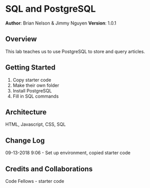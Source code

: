 # SQL and PostgreSQL

**Author**: Brian Nelson & Jimmy Nguyen
**Version**: 1.0.1

## Overview
<!-- Provide a high level overview of what this application is and why you are building it, beyond the fact that it's an assignment for a Code Fellows 301 class. (i.e. What's your problem domain?) -->
This lab teaches us to use PostgreSQL to store and query articles.

## Getting Started
<!-- What are the steps that a user must take in order to build this app on their own machine and get it running? -->
1. Copy starter code
2. Make their own folder
3. Install PostgreSQL
4. Fill in SQL commands

## Architecture
<!-- Provide a detailed description of the application design. What technologies (languages, libraries, etc) you're using, and any other relevant design information. -->
HTML, Javascript, CSS, SQL

## Change Log
<!-- Use this are to document the iterative changes made to your application as each feature is successfully implemented. Use time stamps. Here's an examples:

01-01-2001 4:59pm - Application now has a fully-functional express server, with GET and POST routes for the book resource. -->

09-13-2018 9:06 - Set up environment, copied starter code

## Credits and Collaborations
Code Fellows - starter code